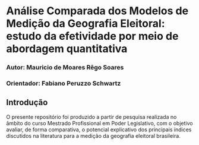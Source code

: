 # Análise Comparada dos Modelos de Medição da Geografia Eleitoral: estudo da efetividade por meio de abordagem quantitativa

### Autor: Mauricio de Moares Rêgo Soares
### Orientador: Fabiano Peruzzo Schwartz

## Introdução

O presente repositório foi produzido a partir de pesquisa realizada no âmbito do curso Mestrado Profissional em Poder Legislativo, com o objetivo avaliar, de forma comparativa, o potencial explicativo dos principais índices discutidos na literatura para a medição da geografia eleitoral brasileira.


